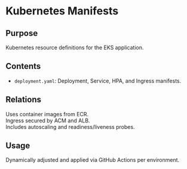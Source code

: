 # Kubernetes Manifests

## Purpose  
Kubernetes resource definitions for the EKS application.

## Contents  
- `deployment.yaml`: Deployment, Service, HPA, and Ingress manifests.

## Relations  
Uses container images from ECR.  
Ingress secured by ACM and ALB.  
Includes autoscaling and readiness/liveness probes.

## Usage  
Dynamically adjusted and applied via GitHub Actions per environment.
